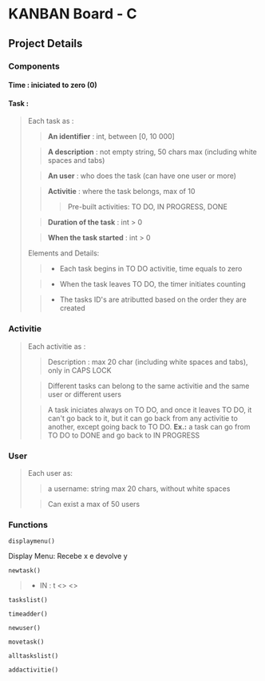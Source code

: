 # KANBAN Board - C 
## Project Details 

### Components

#### Time : iniciated to zero (0)

#### Task :
> Each task as :
>> **An identifier** : int, between [0, 10 000]
>
>> **A description** : not empty string, 50 chars max (including white spaces and tabs)
>
>> **An user** : who does the task (can have one user or more)
>
>> **Activitie** : where the task belongs, max of 10
>>> Pre-built activities: TO DO, IN PROGRESS, DONE
>
>> **Duration of the task** : int > 0
>
>> **When the task started** : int > 0
>
> Elements and Details:
>> - Each task begins in TO DO activitie, time equals to zero
>
>> - When the task leaves TO DO, the timer initiates counting
>
>> - The tasks ID's are atributted based on the order they are created 

### Activitie
> Each activitie as :
>> Description : max 20 char (including white spaces and tabs), only in CAPS LOCK
>
>> Different tasks can belong to the same activitie and the same user or different users
>
>> A task iniciates always on TO DO, and once it leaves TO DO, it can't go back to it,
>> but it can go back from any activitie to another, except going back to TO DO.
>> **Ex.:** a task can go from TO DO to DONE and go back to IN PROGRESS
>
### User
>Each user as:
>> a username: string max 20 chars, without white spaces
>
>> Can exist a max of 50 users
>

### Functions
>
	displaymenu()
>
 Display Menu: Recebe x e devolve y
>
	newtask()
>
> - IN : t <<duracao>> <<descricao>>
>
	taskslist()
>
	timeadder()
>
	newuser()
>
	movetask()
>
	alltaskslist()
>
	addactivitie()
>
